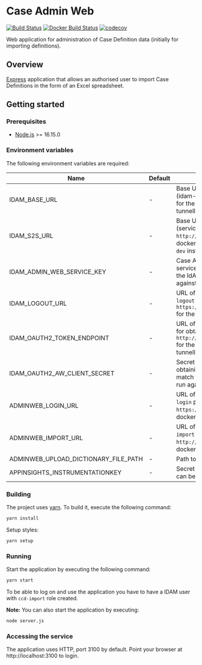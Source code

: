 # Case Admin Web
[![Build Status](https://travis-ci.org/hmcts/ccd-admin-web.svg?branch=master)](https://travis-ci.org/hmcts/ccd-admin-web)
[![Docker Build Status](https://img.shields.io/docker/build/hmcts/ccd-admin-web.svg)](https://hub.docker.com/r/hmcts/ccd-admin-web)
[![codecov](https://codecov.io/gh/hmcts/ccd-admin-web/branch/master/graph/badge.svg)](https://codecov.io/gh/hmcts/ccd-admin-web)

Web application for administration of Case Definition data (initially for importing definitions).

## Overview

[Express](http://expressjs.com) application that allows an authorised user to import Case Definitions in the form of an Excel spreadsheet.

## Getting started

### Prerequisites
- [Node.js](https://nodejs.org/en) >= 16.15.0

### Environment variables

The following environment variables are required:

| Name                                 | Default | Description                                                                                                                                                            |
|--------------------------------------|---------|------------------------------------------------------------------------------------------------------------------------------------------------------------------------|
| IDAM_BASE_URL                        | - | Base URL for IdAM's User API service (idam-app). `http://localhost:5000` for the dockerised local instance or tunnelled `dev` instance.                                |
| IDAM_S2S_URL                         | - | Base URL for IdAM's S2S API service (service-auth-provider). `http://localhost:4502` for the dockerised local instance or tunnelled `dev` instance.                    |
| IDAM_ADMIN_WEB_SERVICE_KEY           | - | Case Admin Web's IdAM S2S micro-service secret key. This must match the IdAM instance it's being run against.                                                          |
| IDAM_LOGOUT_URL                      | - | URL of the IdAM Authentication Web `logout` page. `https://localhost:3501/login/logout` for the dockerised local instance.                                             |
| IDAM_OAUTH2_TOKEN_ENDPOINT           | - | URL of the IdAM OAuth2 API endpoint for obtaining an OAuth2 token. `http://localhost:5000/oauth2/token` for the dockerised local instance or tunnelled `dev` instance. |
| IDAM_OAUTH2_AW_CLIENT_SECRET         | - | Secret to be passed to IdAM when obtaining an OAuth2 token. This must match the IdAM instance it's being run against.                                                  |
| ADMINWEB_LOGIN_URL                   | - | URL of the IdAM Authentication Web `login` page. `https://localhost:3501/login` for the dockerised local instance.                                                     |
| ADMINWEB_IMPORT_URL                  | - | URL of the Case Definition Store API `import` endpoint. `http://localhost:4451/import` for the dockerised local instance.                                              |
| ADMINWEB_UPLOAD_DICTIONARY_FILE_PATH | - | Path to local dir for upload.                                                                                                                                          |
| APPINSIGHTS_INSTRUMENTATIONKEY       | - | Secret for Microsoft Insights logging, can be a dummy string in local.                                                                                                 |

### Building

The project uses [yarn](https://yarnpkg.com/lang/en/). To build it, execute the following command:
```bash
yarn install
```
Setup styles:
```bash
yarn setup
```

### Running

Start the application by executing the following command:
```bash
yarn start
```

To be able to log on and use the application you have to have a IDAM user with `ccd-import` role created.

**Note:** You can also start the application by executing:
```bash
node server.js
```

### Accessing the service

The application uses HTTP, port 3100 by default. Point your browser at http://localhost:3100 to login.

